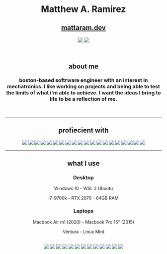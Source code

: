 <div align="center">
    <h1>Matthew A. Ramirez</h1>
    <h2><a href="https://www.mattaram.dev">mattaram.dev</a></h2>
    <img align="center" src="https://github-readme-stats.vercel.app/api?username=mars-1002&hide=stars,issues&include_all_commits=true&count_private=true&show_icons=true&theme=transparent" />
    <img align="center" src="https://github-readme-stats.vercel.app/api/top-langs/?username=mars-1002&layout=compact&theme=transparent" />
    <br><br><br> 
    <h2>about me</h2>
    <h3>boston-based softrware engineer with an interest in mechatronics. I like working on projects and being able to test the limits of what i'm able to achieve. I want the ideas I bring to life to be a reflection of me.</h3>
    <br>
    <hr>
    <h2>profiecient with</h2>
    <div>
        <img src="https://img.shields.io/badge/Windows-0078D6?style=for-the-badge&logo=windows&logoColor=white">
        <img src="https://img.shields.io/badge/mac%20os-000000?style=for-the-badge&logo=macos&logoColor=F0F0F0">
        <img src="https://img.shields.io/badge/html5-%23E34F26.svg?style=for-the-badge&logo=html5&logoColor=white">
        <img src="https://img.shields.io/badge/java-%23ED8B00.svg?style=for-the-badge&logo=openjdk&logoColor=white">
        <img src="https://img.shields.io/badge/css3-%231572B6.svg?style=for-the-badge&logo=css3&logoColor=white">
        <img src="https://img.shields.io/badge/javascript-%23323330.svg?style=for-the-badge&logo=javascript&logoColor=%23F7DF1E">
        <img src="https://img.shields.io/badge/react-%2320232a.svg?style=for-the-badge&logo=react&logoColor=%2361DAFB">
        <img src="https://img.shields.io/badge/node.js-6DA55F?style=for-the-badge&logo=node.js&logoColor=white">
        <img src="https://img.shields.io/badge/python-3670A0?style=for-the-badge&logo=python&logoColor=ffdd54">
        <img src="https://img.shields.io/badge/jquery-%230769AD.svg?style=for-the-badge&logo=jquery&logoColor=white">
        <img src="https://img.shields.io/badge/django-%23092E20.svg?style=for-the-badge&logo=django&logoColor=white">
        <img src="https://img.shields.io/badge/postgres-%23316192.svg?style=for-the-badge&logo=postgresql&logoColor=white">
        <img src="https://img.shields.io/badge/MongoDB-%234ea94b.svg?style=for-the-badge&logo=mongodb&logoColor=white">
        <img src="https://img.shields.io/badge/AWS-%23FF9900.svg?style=for-the-badge&logo=amazon-aws&logoColor=white">
        <img src="https://img.shields.io/badge/git-%23F05033.svg?style=for-the-badge&logo=git&logoColor=white">
        <img src="https://img.shields.io/badge/Postman-FF6C37?style=for-the-badge&logo=postman&logoColor=white">
        <img src="https://img.shields.io/badge/netlify-%23000000.svg?style=for-the-badge&logo=netlify&logoColor=#00C7B7">
        <img src="https://img.shields.io/badge/markdown-%23000000.svg?style=for-the-badge&logo=markdown&logoColor=white">
        <img src="https://img.shields.io/badge/heroku-%23430098.svg?style=for-the-badge&logo=heroku&logoColor=white">
        <img src ="https://img.shields.io/badge/docker-%230db7ed.svg?style=for-the-badge&logo=docker&logoColor=white">
    </div>
    <hr>
    <h2>what I use</h2>
    <div>
        <h3>Desktop</h3>
        <div>
            <p>Windows 10 - WSL 2 Ubuntu</p>
            <p>i7-9700k - RTX 2070 - 64GB RAM</p> 
        </div>
        <h3>Laptops</h3>
        <div>
            <p>Macbook Air m1 (2020) - Macbook Pro 15" (2015)</p>
            <p>Ventura - Linux Mint</p>
        </div>
    </div>
    <br>
    <div>
        <img src="https://img.shields.io/badge/Windows-0078D6?style=for-the-badge&logo=windows&logoColor=white">
        <img src="https://img.shields.io/badge/mac%20os-000000?style=for-the-badge&logo=macos&logoColor=F0F0F0">
        <img src="https://img.shields.io/badge/adobe%20photoshop-%2331A8FF.svg?style=for-the-badge&logo=adobe%20photoshop&logoColor=white">
        <img src="https://img.shields.io/badge/adobe%20illustrator-%23FF9A00.svg?style=for-the-badge&logo=adobe%20illustrator&logoColor=white">
        <img src="https://img.shields.io/badge/Adobe%20Premiere%20Pro-9999FF.svg?style=for-the-badge&logo=Adobe%20Premiere%20Pro&logoColor=white">
        <img src="https://img.shields.io/badge/Aseprite-FFFFFF?style=for-the-badge&logo=Aseprite&logoColor=#7D929E">
        <img src="https://img.shields.io/badge/blender-%23F5792A.svg?style=for-the-badge&logo=blender&logoColor=white">
        <img src="https://img.shields.io/badge/IntelliJIDEA-000000.svg?style=for-the-badge&logo=intellij-idea&logoColor=white">
        <img src="https://img.shields.io/badge/Obsidian-%23483699.svg?style=for-the-badge&logo=obsidian&logoColor=white">
        <img src="https://img.shields.io/badge/CLion-black?style=for-the-badge&logo=clion&logoColor=white">
        <img src="https://img.shields.io/badge/Visual%20Studio%20Code-0078d7.svg?style=for-the-badge&logo=visual-studio-code&logoColor=white">
        <img src="https://img.shields.io/badge/Notion-%23000000.svg?style=for-the-badge&logo=notion&logoColor=white">
        <img src="https://img.shields.io/badge/Discord-%235865F2.svg?style=for-the-badge&logo=discord&logoColor=white">
    </div>
</div>

